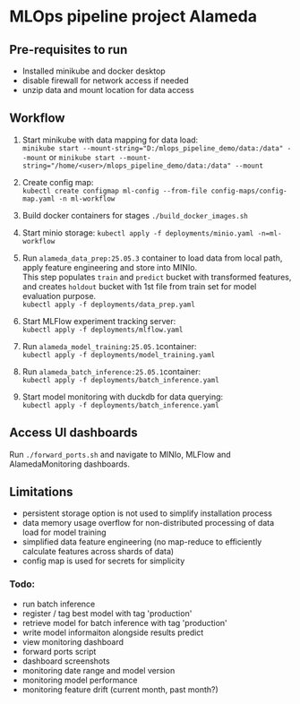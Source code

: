 # MLOps pipeline project Alameda

## Pre-requisites to run 

- Installed minikube and docker desktop
- disable firewall for network access if needed
- unzip data and mount location for data access

## Workflow

1. Start minikube with data mapping for data load:  
`minikube start --mount-string="D:/mlops_pipeline_demo/data:/data" --mount` or 
`minikube start --mount-string="/home/<user>/mlops_pipeline_demo/data:/data" --mount`

2. Create config map:  
`kubectl create configmap ml-config --from-file config-maps/config-map.yaml -n ml-workflow`  

3. Build docker containers for stages
`./build_docker_images.sh`

4. Start minio storage:
`kubectl apply -f deployments/minio.yaml -n=ml-workflow`  

5. Run `alameda_data_prep:25.05.3` container to load data from local path, apply feature engineering and store into MINIo.  
This step populates `train` and `predict` bucket with transformed features, and creates `holdout` bucket with 1st file from train set for model evaluation purpose.  
`kubectl apply -f deployments/data_prep.yaml`

6. Start MLFlow experiment tracking server:  
`kubectl apply -f deployments/mlflow.yaml`

7. Run `alameda_model_training:25.05.1`container:  
`kubectl apply -f deployments/model_training.yaml`

8. Run `alameda_batch_inference:25.05.1`container:  
`kubectl apply -f deployments/batch_inference.yaml`

9. Start model monitoring with duckdb for data querying:  
`kubectl apply -f deployments/batch_inference.yaml`

## Access UI dashboards

Run `./forward_ports.sh` and navigate to MINIo, MLFlow and AlamedaMonitoring dashboards.

## Limitations
- persistent storage option is not used to simplify installation process
- data memory usage overflow for non-distributed processing of data load for model training
- simplified data feature engineering (no map-reduce to efficiently calculate features across shards of data)
- config map is used for secrets for simplicity

### Todo:

- run batch inference
- register / tag best model with tag 'production'
- retrieve model for batch inference with tag 'production'
- write model informaiton alongside results predict
- view monitoring dashboard 
- forward ports script
- dashboard screenshots
- monitoring date range and model version
- monitoring model performance
- monitoring feature drift (current month, past month?)
